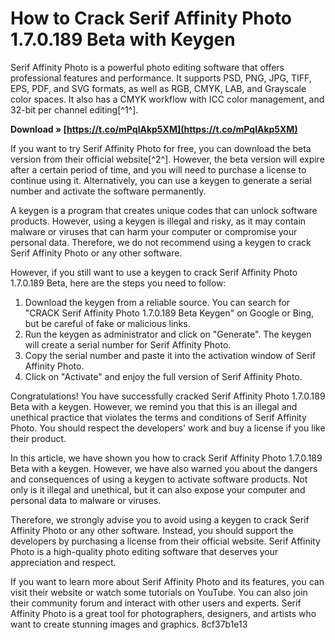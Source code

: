 # How to Crack Serif Affinity Photo 1.7.0.189 Beta with Keygen
 
Serif Affinity Photo is a powerful photo editing software that offers professional features and performance. It supports PSD, PNG, JPG, TIFF, EPS, PDF, and SVG formats, as well as RGB, CMYK, LAB, and Grayscale color spaces. It also has a CMYK workflow with ICC color management, and 32-bit per channel editing[^1^].
 
**Download » [https://t.co/mPqlAkp5XM](https://t.co/mPqlAkp5XM)**


 
If you want to try Serif Affinity Photo for free, you can download the beta version from their official website[^2^]. However, the beta version will expire after a certain period of time, and you will need to purchase a license to continue using it. Alternatively, you can use a keygen to generate a serial number and activate the software permanently.
 
A keygen is a program that creates unique codes that can unlock software products. However, using a keygen is illegal and risky, as it may contain malware or viruses that can harm your computer or compromise your personal data. Therefore, we do not recommend using a keygen to crack Serif Affinity Photo or any other software.
 
However, if you still want to use a keygen to crack Serif Affinity Photo 1.7.0.189 Beta, here are the steps you need to follow:
 
1. Download the keygen from a reliable source. You can search for "CRACK Serif Affinity Photo 1.7.0.189 Beta Keygen" on Google or Bing, but be careful of fake or malicious links.
2. Run the keygen as administrator and click on "Generate". The keygen will create a serial number for Serif Affinity Photo.
3. Copy the serial number and paste it into the activation window of Serif Affinity Photo.
4. Click on "Activate" and enjoy the full version of Serif Affinity Photo.

Congratulations! You have successfully cracked Serif Affinity Photo 1.7.0.189 Beta with a keygen. However, we remind you that this is an illegal and unethical practice that violates the terms and conditions of Serif Affinity Photo. You should respect the developers' work and buy a license if you like their product.
  
In this article, we have shown you how to crack Serif Affinity Photo 1.7.0.189 Beta with a keygen. However, we have also warned you about the dangers and consequences of using a keygen to activate software products. Not only is it illegal and unethical, but it can also expose your computer and personal data to malware or viruses.
 
Therefore, we strongly advise you to avoid using a keygen to crack Serif Affinity Photo or any other software. Instead, you should support the developers by purchasing a license from their official website. Serif Affinity Photo is a high-quality photo editing software that deserves your appreciation and respect.
 
If you want to learn more about Serif Affinity Photo and its features, you can visit their website or watch some tutorials on YouTube. You can also join their community forum and interact with other users and experts. Serif Affinity Photo is a great tool for photographers, designers, and artists who want to create stunning images and graphics.
 8cf37b1e13
 
